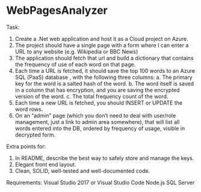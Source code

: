 # WebPagesAnalyzer

Task:
1. Create a .Net web application and host it as a Cloud project on Azure.
2. The project should have a single page with a form where I can enter a URL to any website (e.g. Wikipedia or BBC News)
3. The application should fetch that url and build a dictionary that contains the frequency of use of each word on that page.
4. Each time a URL is fetched, it should save the top 100 words to an Azure SQL (PaaS) database , with the following three columns:
    a. The primary key for the word is a salted hash of the word.
    b. The word itself is saved in a column that has encryption, and you are saving the encrypted version of the word.
    c. The total frequency count of the word.
5. Each time a new URL is fetched, you should INSERT or UPDATE the word rows.
6. On an “admin” page (which you don’t need to deal with user/role management, just a link to admin area somewhere), that will list all words entered into the DB, ordered by frequency of usage, visible in decrypted form.
 
Extra points for:
1. In README, describe the best way to safely store and manage the keys.
2. Elegant front end layout.
3. Clean, SOLID, well-tested and well-documented code.

Requirements:
Visual Studio 2017 or Visual Studio Code
Node.js
SQL Server
